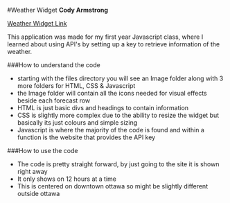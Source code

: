 #Weather Widget
**Cody Armstrong**
  
[Weather Widget Link](http://arms0333.github.io/weather_widget/ "Ottawa weather Widget")
 
   This application was made for my first year Javascript class, where I learned about using API's by setting up a key to retrieve information of the weather.

###How to understand the code
 - starting with the files directory you will see an Image folder along with 3 more folders for HTML, CSS & Javascript
 - the Image folder will contain all the icons needed for visual effects beside each forecast row
 - HTML is just basic divs and headings to contain information
 - CSS is slightly more complex due to the ability to resize the widget but basically its just colours and simple sizing
 - Javascript is where the majority of the code is found and within a function is the website that provides the API key

###How to use the code
 - The code is pretty straight forward, by just going to the site it is shown right away
 - It only shows on 12 hours at a time
 - This is centered on downtown ottawa so might be slightly different outside ottawa



[1]: http://rethumb.com/assets/img/github.png "Title"
